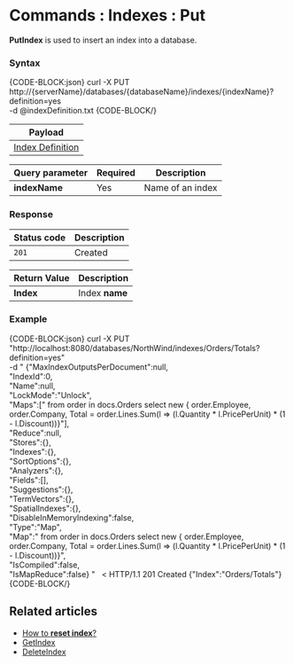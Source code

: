 # Commands : Indexes : Put


**PutIndex** is used to insert an index into a database.

### Syntax

{CODE-BLOCK:json}
  curl -X PUT http://{serverName}/databases/{databaseName}/indexes/{indexName}?definition=yes \
	-d @indexDefinition.txt
{CODE-BLOCK/}

| Payload |
| ------- |
| [Index Definition](../../../glossary/index-definition) |

| Query parameter | Required | Description |
| ------------- | -- | ---- |
| **indexName** | Yes | Name of an index |

### Response

| Status code | Description |
| ----------- | - |
| `201` | Created |

| Return Value | Description |
| ------------- | ----- |
| **Index** | Index **name** |

### Example

{CODE-BLOCK:json}
curl -X PUT "http://localhost:8080/databases/NorthWind/indexes/Orders/Totals?definition=yes" \
 -d " {\"MaxIndexOutputsPerDocument\":null, \
	\"IndexId\":0, \
	\"Name\":null, \
	\"LockMode\":\"Unlock\", \
	\"Maps\":[\" from order in docs.Orders  select new  {     order.Employee,    order.Company,    Total = order.Lines.Sum(l => (l.Quantity * l.PricePerUnit) * (1 - l.Discount))}\"], \
	\"Reduce\":null, \
	\"Stores\":{}, \
	\"Indexes\":{}, \
	\"SortOptions\":{}, \
	\"Analyzers\":{}, \
	\"Fields\":[], \
	\"Suggestions\":{}, \
	\"TermVectors\":{}, \
	\"SpatialIndexes\":{}, \
	\"DisableInMemoryIndexing\":false, \
	\"Type\":\"Map\", \
	\"Map\":\" from order in docs.Orders  select new  {     order.Employee,    order.Company,    Total = order.Lines.Sum(l => (l.Quantity * l.PricePerUnit) * (1 - l.Discount))}\", \
	\"IsCompiled\":false, \
	\"IsMapReduce\":false} "
&nbsp;
< HTTP/1.1 201 Created
{"Index":"Orders/Totals"}
{CODE-BLOCK/}

## Related articles

- [How to **reset index**?](../../../client-api/commands/indexes/how-to/reset-index)  
- [GetIndex](../../../client-api/commands/indexes/get)  
- [DeleteIndex](../../../client-api/commands/indexes/delete)  
